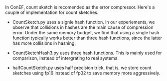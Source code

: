 In ConEF, count sketch is recomended as the error compressor. Here's a couple of implementation for count sketches.

- CountSketch.py uses a signle hash function. In our experiements, we observe that collisions in hashes are the main cause of compression error. Under the same memory budget, we find that using a single hash function typically works better than three hash functions, since the latter has more collisions in hashing. 

- CountSketchHash3.py uses three hash functions. This is mainly used for comparison, instead of intergrating to real systems.
- halfCountSketch.py uses half precision trick, that is, we store count sketches using fp16 instead of fp32 to save memory more aggressively.
